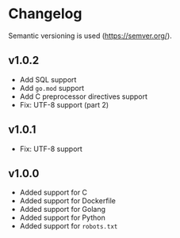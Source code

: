 # Changelog
Semantic versioning is used (https://semver.org/).

## v1.0.2
- Add SQL support
- Add `go.mod` support
- Add C preprocessor directives support
- Fix: UTF-8 support (part 2)

## v1.0.1
- Fix: UTF-8 support

## v1.0.0
- Added support for С
- Added support for Dockerfile
- Added support for Golang
- Added support for Python
- Added support for `robots.txt`
